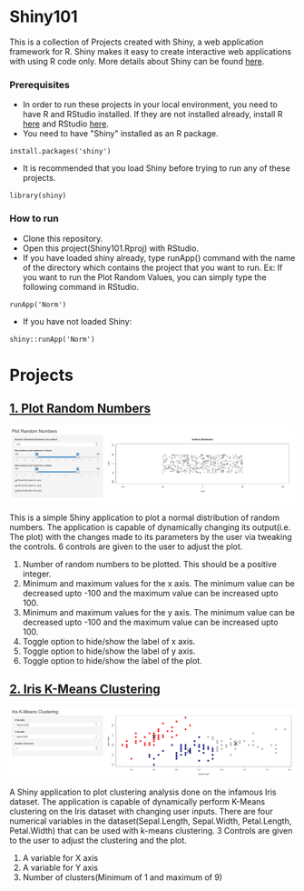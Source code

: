 # Shiny101

This is a collection of Projects created with Shiny, a web application framework for R.
Shiny makes it easy to create interactive web applications with using R code only.
More details about Shiny can be found [here](https://shiny.rstudio.com).

### Prerequisites
- In order to run these projects in your local environment, you need to have R and RStudio installed. If they are not installed already, install R [here](https://cran.r-project.org/bin/windows/base/) and RStudio [here](https://rstudio.com/products/rstudio/download/).
- You need to have "Shiny" installed as an R package.
```{r}
install.packages('shiny')
```
- It is recommended that you load Shiny before trying to run any of these projects.
```{r}
library(shiny)
```
### How to run
- Clone this repository.
- Open this project(Shiny101.Rproj) with RStudio.
- If you have loaded shiny already, type runApp() command with the name of the directory which contains the project that you want to run. Ex: If you want to run the Plot Random Values, you can simply type the following command in RStudio.
```{R}
runApp('Norm')
```
- If you have not loaded Shiny:
```{R}
shiny::runApp('Norm')
```

# Projects
## [1. Plot Random Numbers](Norm)

![Screenshot is not available right now.](Images/Norm.png)

This is a simple Shiny application to plot a normal distribution of random numbers.
The application is capable of dynamically changing its output(i.e. The plot) with the changes made to its parameters by the user via tweaking the controls.
6 controls are given to the user to adjust the plot.
1. Number of random numbers to be plotted. This should be a positive integer.
2. Minimum and maximum values for the x axis. The minimum value can be decreased upto -100 and the maximum value can be increased upto 100.
3. Minimum and maximum values for the y axis. The minimum value can be decreased upto -100 and the maximum value can be increased upto 100.
4. Toggle option to hide/show the label of x axis.
5. Toggle option to hide/show the label of y axis.
6. Toggle option to hide/show the label of the plot.

## [2. Iris K-Means Clustering](Iris_K_Means)

![Screenshot is not available right now.](Images/Iris_K_Means.png)

A Shiny application to plot clustering analysis done on the infamous Iris dataset.
The application is capable of dynamically perform K-Means clustering on the Iris dataset with changing user inputs.
There are four numerical variables in the dataset(Sepal.Length, Sepal.Width, Petal.Length, Petal.Width) that can be used with k-means clustering.
3 Controls are given to the user to adjust the clustering and the plot.
1. A variable for X axis
2. A variable for Y axis
3. Number of clusters(Minimum of 1 and maximum of 9)
